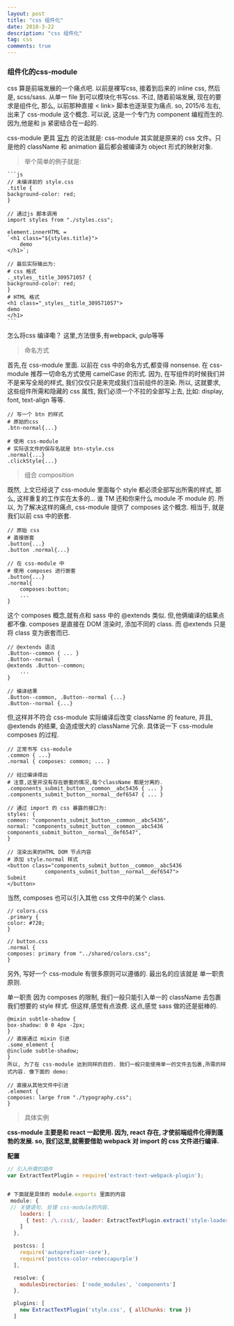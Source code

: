 ```yaml
---
layout: post
title: "css 组件化"
date: 2018-3-22
description: "css 组件化"
tag: css
comments: true
---
```


### 组件化的css-module

css 算是前端发展的一个痛点吧. 以前是裸写css, 接着到后来的 inline css, 然后是, scss/sass. 从单一 file 到可以模块化书写css. 不过, 随着前端发展, 现在的要求是组件化, 那么, 以前那种直接 < link> 脚本也逐渐变为痛点. so, 2015/6 左右, 出来了 css-module 这个概念. 可以说, 这是一个专门为 component 编程而生的. 因为,他是和 js 紧密结合在一起的. 

css-module 更具 [官方](https://github.com/css-modules/css-modules) 的说法就是: css-module 其实就是原来的 css 文件。只是他的 className 和 animation 最后都会被编译为 object 形式的映射对象.

> 举个简单的例子就是:

    ```js
    // 未编译前的 style.css
    .title {
    background-color: red;
    }

    // 通过js 脚本调用
    import styles from "./styles.css";

    element.innerHTML = 
    `<h1 class="${styles.title}">
        demo
    </h1>`;

    // 最后实际输出为:
    # css 格式
    ._styles__title_309571057 {
    background-color: red;
    }
    # HTML 格式
    <h1 class="_styles__title_309571057">
    demo
    </h1>
    ```

怎么将css 编译嘞？ 这里,方法很多,有webpack, gulp等等

> 命名方式

首先,在 css-module 里面. 以前在 css 中的命名方式,都变得 nonsense. 在 css-module 推荐一切命名方式使用 camelCase 的形式. 因为, 在写组件的时候我们并不是来写全局的样式, 我们仅仅只是来完成我们当前组件的渲染. 所以, 这就要求, 这些组件所需和隐藏的 css 属性, 我们必须一个不拉的全部写上去, 比如: display, font, text-align 等等.

    // 写一个 btn 的样式
    # 原始的css
    .btn-normal{...}

    # 使用 css-module
    # 实际该文件的保存名就是 btn-style.css
    .normal{...}
    .clickStyle{...}

> 组合 composition

既然, 上文已经说了 css-module 里面每个 style 都必须全部写出所需的样式, 那么, 这样重复的工作实在太多的... 谁 TM 还和你来什么 module 不 module 的. 所以, 为了解决这样的痛点, css-module 提供了 composes 这个概念. 相当于, 就是我们以前 css 中的嵌套.

    // 原始 css
    # 直接嵌套
    .button{...}
    .button .normal{...}

    // 在 css-module 中
    # 使用 composes 进行嵌套
    .button{...}
    .normal{
        composes:button;
        ...
    }

这个 composes 概念,就有点和 sass 中的 @extends 类似. 但,他俩编译的结果点都不像. composes 是直接在 DOM 渲染时, 添加不同的 class. 而 @extends 只是将 class 变为嵌套而已.

    // @extends 语法
    .Button--common { ... }
    .Button--normal {
    @extends .Button--common;
        ...
    }

    // 编译结果
    .Button--common, .Button--normal {...}
    .Button--normal {...}

但,这样并不符合 css-module 实际编译后改变 className 的 feature, 并且, @extends 的结果, 会造成很大的 className 冗余.
具体说一下 css-module composes 的过程.

    // 正常书写 css-module
    .common { ...}
    .normal { composes: common; ... }

    // 经过编译得出
    # 注意,这里并没有存在嵌套的情况,每个className 都是分离的.
    .components_submit_button__common__abc5436 { ... }
    .components_submit_button__normal__def6547 { ... }

    // 通过 import 的 css 暴露的接口为:
    styles: {
    common: "components_submit_button__common__abc5436",
    normal: "components_submit_button__common__abc5436 components_submit_button__normal__def6547",
    }

    // 渲染出来的HTML DOM 节点内容
    # 添加 style.normal 样式
    <button class="components_submit_button__common__abc5436 
                components_submit_button__normal__def6547">
    Submit
    </button>

当然, composes 也可以引入其他 css 文件中的某个 class.

    // colors.css
    .primary {
    color: #720;
    }

    // button.css
    .normal {
    composes: primary from "../shared/colors.css";
    }

另外, 写好一个 css-module 有很多原则可以遵循的. 最出名的应该就是 单一职责原则.

单一职责
因为 composes 的限制, 我们一般只能引入单一的 className 去包裹我们想要的 style 样式. 但这样,感觉有点浪费. 这点,感觉 sass 做的还是挺棒的.

    @mixin subtle-shadow {
    box-shadow: 0 0 4px -2px;
    }
    // 直接通过 mixin 引进
    .some_element {
    @include subtle-shadow;
    }
    所以, 为了在 css-module 达到同样的目的. 我们一般只能使用单一的文件去包裹,所需的样式内容. 像下面的 demo:

    // 直接从其他文件中引进
    .element {
    composes: large from "./typography.css";
    }

> 具体实例

**css-module 主要是和 react 一起使用. 因为, react 存在, 才使前端组件化得到蓬勃的发展. so, 我们这里,就需要借助 webpack 对 import 的 css 文件进行编译.**

**配置**

```js
// 引入所需的插件
var ExtractTextPlugin = require('extract-text-webpack-plugin');


# 下面就是具体的 module.exports 里面的内容
 module: {
 // 关键语句. 处理 css-module的内容.
    loaders: [
      { test: /\.css$/, loader: ExtractTextPlugin.extract('style-loader', 'css-loader?modules&importLoaders=1&localIdentName=[name]__[local]___[hash:base64:5]!postcss-loader') }
    ]
  },

  postcss: [
    require('autoprefixer-core'),
    require('postcss-color-rebeccapurple')
  ],

  resolve: {
    modulesDirectories: ['node_modules', 'components']
  },

  plugins: [
    new ExtractTextPlugin('style.css', { allChunks: true })
  ]
```

